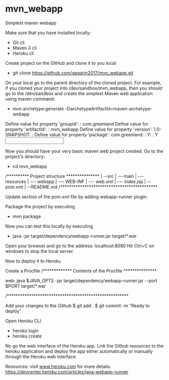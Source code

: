 # mvn_webapp
Simplest maven webapp

Make sure that you have installed locally:
* Git cli
* Maven 3 cli
* Heroku cli

Create project on the GitHub and clone it to you local:

* git clone https://github.com/gagarin2017/mvn_webapp.git

On your local go to the parent directory of the cloned project. For example, if you cloned your project into /dev/sandbox/mvn_webapp, then you should go to the /dev/sandbox and create the simplest Maven web application using maven command:

* mvn archetype:generate -DarchetypeArtifactId=maven-archetype-webapp

Define value for property 'groupId': : com.greenland
Define value for property 'artifactId': : mvn_webapp
Define value for property 'version':  1.0-SNAPSHOT: :    <just hit Enter here to keep the default value>
Define value for property 'package':  com.greenland: :	<just hit Enter here to keep the default value>
Y: : Y  	<input N here if you want to rekey the inputs above>

Now you should have your very basic maven web project created. Go to the project's directory:

* cd mvn_webapp

/********** Project structure ***************
|
--src
  |
  ---main
     |
     --- resources
     |
     --- webapp
     		|
     		--- WEB-INF
     				|
     				--- web.xml
     		|
     		--- index.jsp
|
--pom.xml
|
--README.md
/********************************************

Update <build> section of the pom.xml file by adding webapp-runner plugin.

Package the project by executing

* mvn package

Now you can test this locally by executing

* java -jar target/dependency/webapp-runner.jar target/*.war

Open your browser and go to the address: localhost:8080
Hit Ctrl+C on windows to stop the local server.

Now to deploy it to Heroku

Create a Procfile
/************* Contents of the Procfile ***************

web:    java $JAVA_OPTS -jar target/dependency/webapp-runner.jar --port $PORT target/*.war

/*******************************************************

Add your changes to the Github
$ git add .
$ git commit -m "Ready to deploy"

Open Heroku CLI

* heroku login
* heroku create

No go the web interface of the Heroku app. Link the Github resources to the heroku application and deploy the app either automatically or manually through the Heroku web interface.

Resources:
  visit www.heroku.com for more details.
  https://devcenter.heroku.com/articles/java-webapp-runner
  
